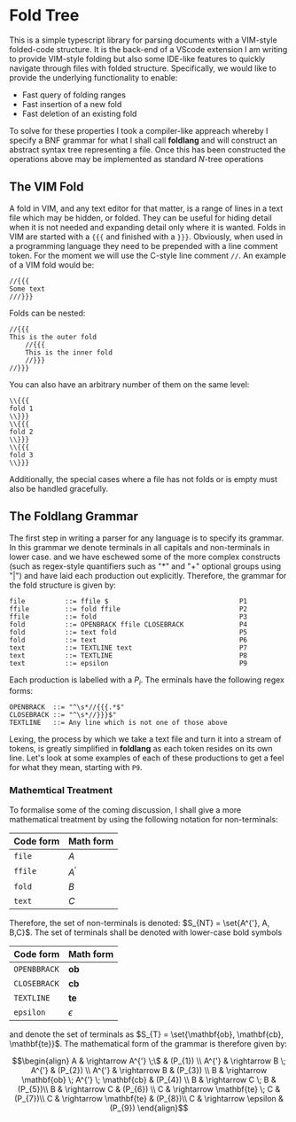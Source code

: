 # Fold Tree

This is a simple typescript library for parsing documents with a VIM-style
folded-code structure. It is the back-end of a VScode extension I am writing to 
provide VIM-style folding but also some IDE-like features to quickly navigate 
through files with folded structure. Specifically, we would like to provide the underlying functionality to enable:

- Fast query of folding ranges
- Fast insertion of a new fold
- Fast deletion of an existing fold

To solve for these properties I took a compiler-like appreach whereby I specify a BNF grammar for what I shall call **foldlang** and will construct an abstract syntax tree representing a file. Once this has been constructed the operations above may be implemented as standard $N$-tree operations

## The VIM Fold

A fold in VIM, and any text editor for that matter, is a range of lines in a text file which may be 
hidden, or folded. They can be useful for hiding detail when it is not needed and expanding detail only
where it is wanted.
Folds in VIM are started with a ``{{{`` and finished with a ``}}}``. Obviously, when used in a 
programming language they need to be prepended with a line comment token. For the moment we will use the
C-style line comment ``//``. An example of a VIM fold would be:
```
//{{{
Some text
///}}}
```

Folds can be nested:

```
//{{{
This is the outer fold
    //{{{
    This is the inner fold
    //}}}
//}}}
```
You can also have an arbitrary number of them on the same level:
```
\\{{{
fold 1
\\}}}
\\{{{
fold 2
\\}}}
\\{{{
fold 3
\\}}}
```
Additionally, the special cases where a file has not folds or is empty must also be handled gracefully.

## The Foldlang Grammar

The first step in writing a parser for any language is to specify its grammar. 
In this grammar we denote terminals in all capitals and non-terminals in lower case. and we have eschewed some of the more complex constructs (such as regex-style quantifiers such as "\*" and "+" optional groups using "|") and have laid each production out explicitly. Therefore, the grammar for the fold structure is given by:
```ebnf 
file          ::= ffile $                                 P1
ffile         ::= fold ffile                              P2
ffile         ::= fold                                    P3
fold          ::= OPENBRACK ffile CLOSEBRACK              P4
fold          ::= text fold                               P5
fold          ::= text                                    P6 
text          ::= TEXTLINE text                           P7
text          ::= TEXTLINE                                P8
text          ::= epsilon                                 P9
```
Each production is labelled with a $P_{i}$. The erminals have the following regex forms:
```ebnf
OPENBRACK  ::= "^\s*//{{{.*$"
CLOSEBRACK ::= "^\s*//}}}$"
TEXTLINE   ::= Any line which is not one of those above
```

Lexing, the process by which we take a text file and turn it into a stream of tokens, is greatly 
simplified in **foldlang** as each token resides on its own line.
Let's look at some examples of each of these productions to get a feel for what they mean, starting 
with ``P9``. 


### Mathemtical Treatment
To formalise some of the coming discussion, I shall give a more mathematical treatment by using the following notation for non-terminals:

|Code form|Math form|
|----------|----------|
| ``file`` | $A$ |
|``ffile``|$A^{'}$|
|``fold``|$B$|
|``text``| $C$ |

Therefore, the set of non-terminals is denoted: $S_{NT} =  \set{A^{'}, A, B,C}$.  The set of terminals shall be denoted with lower-case bold symbols

|Code form|Math form|
|-----------|-----------|
| ``OPENBBRACK`` | $\mathbf{ob}$ |
| ``CLOSEBRACK`` |  $\mathbf{cb}$ |
|``TEXTLINE``    |  $\mathbf{te}$ |
| ``epsilon``        |  $\epsilon$ |

and denote the set of terminals as $S_{T} = \set{\mathbf{ob}, \mathbf{cb}, \mathbf{te}}$. The mathematical form of the grammar is therefore given by:

$$\begin{align}
	A & \rightarrow A^{'} \;\$ & (P_{1}) \\
	A^{'} & \rightarrow B \; A^{'} & (P_{2}) \\
	A^{'} & \rightarrow B & (P_{3}) \\
	B & \rightarrow \mathbf{ob} \; A^{'} \; \mathbf{cb} & (P_{4}) \\
	B & \rightarrow C \; B & (P_{5})\\
	B & \rightarrow C & (P_{6})  \\
	C & \rightarrow \mathbf{te} \; C  & (P_{7})\\
	C & \rightarrow \mathbf{te} & (P_{8})\\
	C & \rightarrow \epsilon & (P_{9})
\end{align}$$
